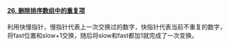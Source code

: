 #### [26. 删除排序数组中的重复项](https://leetcode-cn.com/problems/remove-duplicates-from-sorted-array/)

利用快慢指针，慢指针代表上一次交换过的数字，快指针代表当前不重复的数字，将fast位置和slow+1交换，随后将slow和fast都加1就完成了一次变换。

